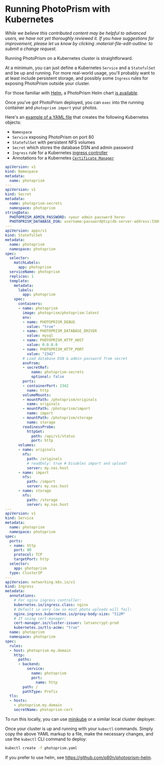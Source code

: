 # Running PhotoPrism with Kubernetes

*While we believe this contributed content may be helpful to advanced users, we have not yet thoroughly reviewed it. If you have suggestions for improvement, please let us know by clicking :material-file-edit-outline: to submit a change request.*

Running PhotoPrism on a Kubernetes cluster is straightforward.

At a minimum, you can just define a Kubernetes `Service` and a `StatefulSet` and be up and running.
For more real-world usage, you'll probably want to at least include persistent storage,
and possibly some `Ingress` rules for exposing PhotoPrism outside your cluster.

For those familiar with [Helm](https://helm.sh), a PhotoPrism Helm chart [is available](https://github.com/p80n/photoprism-helm).

Once you've got PhotoPrism deployed, you can `exec` into the running container and `photoprism import` your photos.

Here's an [example of a YAML file](../../developer-guide/technologies/yaml.md) that creates the
following Kubernetes objects:

- `Namespace`
- `Service` exposing PhotoPrism on port 80
- `StatefulSet` with persistent NFS volumes
- `Secret` which stores the database DSN and admin password
- `Ingress` rule for a Kubernetes [ingress controller](https://kubernetes.io/docs/concepts/services-networking/ingress-controllers/)
- Annotations for a Kubernetes [`Certificate Manager`](https://github.com/jetstack/cert-manager)

```yaml
apiVersion: v1
kind: Namespace
metadata:
  name: photoprism
---
apiVersion: v1
kind: Secret
metadata:
  name: photoprism-secrets
  namespace: photoprism
stringData:
  PHOTOPRISM_ADMIN_PASSWORD: <your admin password here>
  PHOTOPRISM_DATABASE_DSN: username:password@tcp(db-server-address:3306)/dbname?charset=utf8mb4,utf8&parseTime=true
---
apiVersion: apps/v1
kind: StatefulSet
metadata:
  name: photoprism
  namespace: photoprism
spec:
  selector:
    matchLabels:
      app: photoprism
  serviceName: photoprism
  replicas: 1
  template:
    metadata:
      labels:
        app: photoprism
    spec:
      containers:
      - name: photoprism
        image: photoprism/photoprism:latest
        env:
        - name: PHOTOPRISM_DEBUG
          value: "true"
        - name: PHOTOPRISM_DATABASE_DRIVER
          value: mysql
        - name: PHOTOPRISM_HTTP_HOST
          value: 0.0.0.0
        - name: PHOTOPRISM_HTTP_PORT
          value: "2342"
        # Load database DSN & admin password from secret
        envFrom:
        - secretRef:
            name: photoprism-secrets
            optional: false
        ports:
        - containerPort: 2342
          name: http
        volumeMounts:
        - mountPath: /photoprism/originals
          name: originals
        - mountPath: /photoprism/import
          name: import
        - mountPath: /photoprism/storage
          name: storage
        readinessProbe:
          httpGet:
            path: /api/v1/status
            port: http
      volumes:
      - name: originals
        nfs:
          path: /originals
          # readOnly: true # Disables import and upload!
          server: my.nas.host
      - name: import
        nfs:
          path: /import
          server: my.nas.host
      - name: storage
        nfs:
          path: /storage
          server: my.nas.host
---
apiVersion: v1
kind: Service
metadata:
  name: photoprism
  namespace: photoprism
spec:
  ports:
  - name: http
    port: 80
    protocol: TCP
    targetPort: http
  selector:
    app: photoprism
  type: ClusterIP
---
apiVersion: networking.k8s.io/v1
kind: Ingress
metadata:
  annotations:
    # For nginx ingress controller:
    kubernetes.io/ingress.class: nginx
    # Default is very low so most photo uploads will fail:
    nginx.ingress.kubernetes.io/proxy-body-size: "512M"
    # If using cert-manager:
    cert-manager.io/cluster-issuer: letsencrypt-prod
    kubernetes.io/tls-acme: "true"
  name: photoprism
  namespace: photoprism
spec:
  rules:
  - host: photoprism.my.domain
    http:
      paths:
      - backend:
          service:
            name: photoprism
            port:
              name: http
        path: /
        pathType: Prefix
  tls:
  - hosts:
    - photoprism.my.domain
    secretName: photoprism-cert
```

To run this locally, you can use [minikube](https://minikube.sigs.k8s.io/docs/start/)
or a similar local cluster deployer.

Once your cluster is up and running with your `kubectl` commands. Simply copy the above YAML
markup to a file, make the necessary changes, and use the `kubectl` CLI command to deploy:

```bash
kubectl create -f photoprism.yaml
```

If you prefer to use helm, see https://github.com/p80n/photoprism-helm.

